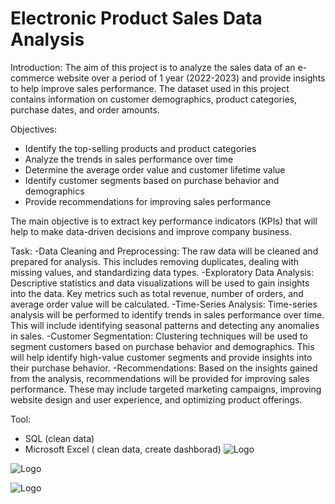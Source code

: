 # Electronic Product Sales Data Analysis

Introduction:
The aim of this project is to analyze the sales data of an e-commerce website over a period of 1 year (2022-2023) and provide insights to help improve sales performance. The dataset used in this project contains information on customer demographics, product categories, purchase dates, and order amounts.

Objectives:

- Identify the top-selling products and product categories
- Analyze the trends in sales performance over time
- Determine the average order value and customer lifetime value
- Identify customer segments based on purchase behavior and demographics
- Provide recommendations for improving sales performance

The main objective is to extract key performance indicators (KPIs) that will help to make data-driven decisions and improve company business. 

Task: 
-Data Cleaning and Preprocessing: The raw data will be cleaned and prepared for analysis. This includes removing duplicates, dealing with missing values, and standardizing data types.
-Exploratory Data Analysis: Descriptive statistics and data visualizations will be used to gain insights into the data. Key metrics such as total revenue, number of orders, and average order value will be calculated.
-Time-Series Analysis: Time-series analysis will be performed to identify trends in sales performance over time. This will include identifying seasonal patterns and detecting any anomalies in sales.
-Customer Segmentation: Clustering techniques will be used to segment customers based on purchase behavior and demographics. This will help identify high-value customer segments and provide insights into their purchase behavior.
-Recommendations: Based on the insights gained from the analysis, recommendations will be provided for improving sales performance. These may include targeted marketing campaigns, improving website design and user experience, and optimizing product offerings.

Tool:
- SQL (clean data)
- Microsoft Excel ( clean data, create dashborad) 
![Logo](https://github.com/JerylLee/Ecommerce-Sales-Data-Analysis/blob/main/Screen%20Shot%202022-12-25%20at%205.21.27%20AM.png?raw=true)

![Logo](https://github.com/JerylLee/Ecommerce-Sales-Data-Analysis/blob/main/Screen%20Shot%202022-12-25%20at%205.21.37%20AM.png?raw=true)

![Logo](https://github.com/JerylLee/Ecommerce-Sales-Data-Analysis/blob/main/Screen%20Shot%202022-12-25%20at%205.33.01%20AM.png?raw=true)
